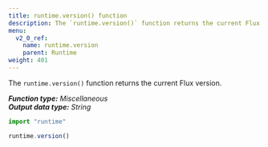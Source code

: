 ```yaml
---
title: runtime.version() function
description: The `runtime.version()` function returns the current Flux version.
menu:
  v2_0_ref:
    name: runtime.version
    parent: Runtime
weight: 401
---
```


The `runtime.version()` function returns the current Flux version.

_**Function type:** Miscellaneous_  
_**Output data type:** String_

```js
import "runtime"

runtime.version()
```
